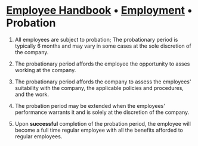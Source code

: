 # [Employee Handbook](../index.md) • [Employment](index.md) • Probation

1. All employees are subject to probation; The probationary period is typically 6 months and may vary in some cases at the sole discretion of the company.

2. The probationary period affords the employee the opportunity to asses working at the company.

3. The probationary period affords the company to assess the employees' suitability with the company, the applicable policies and procedures, and the work.

4. The probation period may be extended when the employees' performance warrants it and is solely at the discretion of the company.

5. Upon **successful** completion of the probation period, the employee will become a full time regular employee with all the benefits afforded to regular employees.
